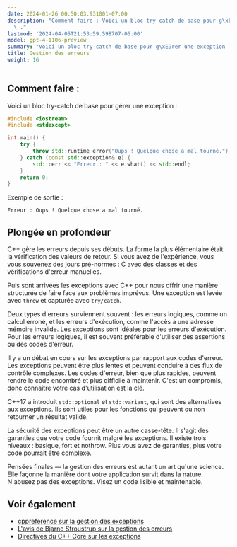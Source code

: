 ```yaml
---
date: 2024-01-26 00:50:03.931001-07:00
description: "Comment faire : Voici un bloc try-catch de base pour g\xE9rer une exception\
  \ ."
lastmod: '2024-04-05T21:53:59.598707-06:00'
model: gpt-4-1106-preview
summary: "Voici un bloc try-catch de base pour g\xE9rer une exception ."
title: Gestion des erreurs
weight: 16
---
```


## Comment faire :
Voici un bloc try-catch de base pour gérer une exception :

```cpp
#include <iostream>
#include <stdexcept>

int main() {
    try {
        throw std::runtime_error("Oups ! Quelque chose a mal tourné.");
    } catch (const std::exception& e) {
        std::cerr << "Erreur : " << e.what() << std::endl;
    }
    return 0;
}
```

Exemple de sortie :
```
Erreur : Oups ! Quelque chose a mal tourné.
```

## Plongée en profondeur
C++ gère les erreurs depuis ses débuts. La forme la plus élémentaire était la vérification des valeurs de retour. Si vous avez de l'expérience, vous vous souvenez des jours pré-normes : C avec des classes et des vérifications d'erreur manuelles.

Puis sont arrivées les exceptions avec C++ pour nous offrir une manière structurée de faire face aux problèmes imprévus. Une exception est levée avec `throw` et capturée avec `try/catch`.

Deux types d'erreurs surviennent souvent : les erreurs logiques, comme un calcul erroné, et les erreurs d'exécution, comme l'accès à une adresse mémoire invalide. Les exceptions sont idéales pour les erreurs d'exécution. Pour les erreurs logiques, il est souvent préférable d'utiliser des assertions ou des codes d'erreur.

Il y a un débat en cours sur les exceptions par rapport aux codes d'erreur. Les exceptions peuvent être plus lentes et peuvent conduire à des flux de contrôle complexes. Les codes d'erreur, bien que plus rapides, peuvent rendre le code encombré et plus difficile à maintenir. C'est un compromis, donc connaître votre cas d'utilisation est la clé.

C++17 a introduit `std::optional` et `std::variant`, qui sont des alternatives aux exceptions. Ils sont utiles pour les fonctions qui peuvent ou non retourner un résultat valide.

La sécurité des exceptions peut être un autre casse-tête. Il s'agit des garanties que votre code fournit malgré les exceptions. Il existe trois niveaux : basique, fort et nothrow. Plus vous avez de garanties, plus votre code pourrait être complexe.

Pensées finales — la gestion des erreurs est autant un art qu'une science. Elle façonne la manière dont votre application survit dans la nature. N'abusez pas des exceptions. Visez un code lisible et maintenable.

## Voir également
- [cppreference sur la gestion des exceptions](https://en.cppreference.com/w/cpp/language/exceptions)
- [L'avis de Bjarne Stroustrup sur la gestion des erreurs](http://www.stroustrup.com/except.pdf)
- [Directives du C++ Core sur les exceptions](https://isocpp.github.io/CppCoreGuidelines/CppCoreGuidelines#Re-exceptions)
